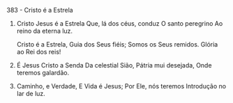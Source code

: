 383 - Cristo é a Estrela

1. Cristo Jesus é a Estrela
   Que, lá dos céus, conduz
   O santo peregrino
   Ao reino da eterna luz.

   Cristo é a Estrela,
   Guia dos Seus fiéis;
   Somos os Seus remidos.
   Glória ao Rei dos reis!

2. É Jesus Cristo a Senda
   Da celestial Sião,
   Pátria mui desejada,
   Onde teremos galardão.

3. Caminho, e Verdade,
   E Vida é Jesus;
   Por Ele, nós teremos
   Introdução no lar de luz.
